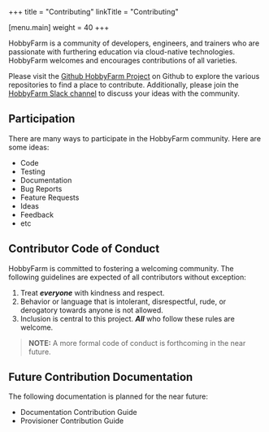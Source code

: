 +++
title = "Contributing"
linkTitle = "Contributing"

[menu.main]
weight = 40
+++

HobbyFarm is a community of developers, engineers, and trainers who are passionate with furthering education via cloud-native technologies. HobbyFarm welcomes and encourages contributions of all varieties.

Please visit the [Github HobbyFarm Project](https://github.com/hobbyfarm) on Github to explore the various repositories to find a place to contribute. Additionally, please join the [HobbyFarm Slack channel](https://buildingopensource.slack.com/archives/C06DG87MRA9) to discuss your ideas with the community.

## Participation

There are many ways to participate in the HobbyFarm community. Here are some ideas:

* Code
* Testing
* Documentation
* Bug Reports
* Feature Requests
* Ideas
* Feedback
* etc

## Contributor Code of Conduct

HobbyFarm is committed to fostering a welcoming community. The following guidelines are expected of all contributors without exception:

1. Treat **_everyone_** with kindness and respect.
2. Behavior or language that is intolerant, disrespectful, rude, or derogatory towards anyone is not allowed.
3. Inclusion is central to this project. **_All_** who follow these rules are welcome.

> **NOTE:** A more formal code of conduct is forthcoming in the near future.

## Future Contribution Documentation

The following documentation is planned for the near future:

* Documentation Contribution Guide
* Provisioner Contribution Guide
